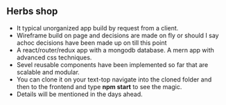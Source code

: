 ## Herbs shop
- It typical unorganized app build by request from a client.
- Wireframe build on page and decisions are made on fly or should I say achoc decisions have been made up on till this point
- A react/router/redux app with a mongodb database. A mern app with advanced css techniques.
- Sevel reusable components have been implemented so far that are scalable and modular.
- You can clone it on your text-top navigate into the cloned folder and then to the frontend and type **npm start** to see the magic.
- Details will be mentioned in the days ahead.

